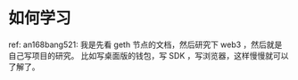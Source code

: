 # 如何学习
ref:
an168bang521:
我是先看 geth 节点的文档，然后研究下 web3 ，然后就是自己写项目的研究。
比如写桌面版的钱包，写 SDK ，写浏览器，这样慢慢就可以了解了。